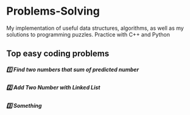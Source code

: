# Problems-Solving
My implementation of useful data structures, algorithms, as well as my solutions to programming puzzles.
Practice with C++ and Python

## Top easy coding problems

  ##### :one: Find two numbers that sum of predicted number

  ##### :two: Add Two Number with Linked List
  ##### :three: Something
